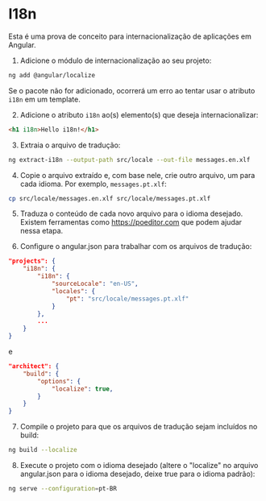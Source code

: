 # I18n

Esta é uma prova de conceito para internacionalização de aplicações em Angular.

1. Adicione o módulo de internacionalização ao seu projeto:

```bash
ng add @angular/localize
```

Se o pacote não for adicionado, ocorrerá um erro ao tentar usar o atributo `i18n` em um template.

2. Adicione o atributo `i18n` ao(s) elemento(s) que deseja internacionalizar:

```html
<h1 i18n>Hello i18n!</h1>
```

3. Extraia o arquivo de tradução:

```bash
ng extract-i18n --output-path src/locale --out-file messages.en.xlf
```

4. Copie o arquivo extraído e, com base nele, crie outro arquivo, um para cada idioma. Por exemplo, `messages.pt.xlf`:

```bash
cp src/locale/messages.en.xlf src/locale/messages.pt.xlf
```

5. Traduza o conteúdo de cada novo arquivo para o idioma desejado. Existem ferramentas como https://poeditor.com que podem ajudar nessa etapa.

6. Configure o angular.json para trabalhar com os arquivos de tradução:

```json
"projects": {
    "i18n": {
        "i18n": {
            "sourceLocale": "en-US",
            "locales": {
                "pt": "src/locale/messages.pt.xlf"
            }
        },
        ...
    }
}
```

e

```json
"architect": {
    "build": {
        "options": {
            "localize": true,
        }
    }
}
```

7. Compile o projeto para que os arquivos de tradução sejam incluídos no build:

```bash
ng build --localize
```

8. Execute o projeto com o idioma desejado (altere o "localize" no arquivo angular.json para o idioma desejado, deixe true para o idioma padrão):

```bash
ng serve --configuration=pt-BR
```
